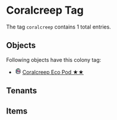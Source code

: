 # Coralcreep Tag

The tag `coralcreep` contains 1 total entries.

## Objects

Following objects have this colony tag:

- <img src="https://raw.githubusercontent.com/Ceterai/Enternia/main/objects/farmables/alta/liquid/produce/coralcreep/pod/icon.png" alt="Coralcreep Eco Pod ★★ icon" loading="lazy" height=16px width="auto" /> [Coralcreep Eco Pod ★★](https://ceterai.github.io/MyEnternia/Wiki/CoralcreepEcoPod)

## Tenants

## Items
